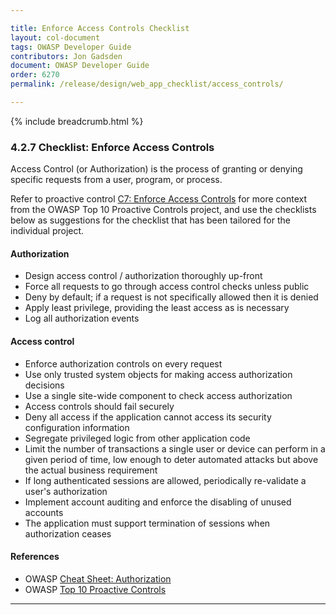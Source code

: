 ```yaml
---

title: Enforce Access Controls Checklist
layout: col-document
tags: OWASP Developer Guide
contributors: Jon Gadsden
document: OWASP Developer Guide
order: 6270
permalink: /release/design/web_app_checklist/access_controls/

---
```


{% include breadcrumb.html %}

### 4.2.7 Checklist: Enforce Access Controls

Access Control (or Authorization) is the process of granting or denying specific requests
from a user, program, or process.

Refer to proactive control [C7: Enforce Access Controls][control7]
for more context from the OWASP Top 10 Proactive Controls project,
and use the checklists below as suggestions for the checklist that has been tailored for the individual project.

#### Authorization

* Design access control / authorization thoroughly up-front
* Force all requests to go through access control checks unless public
* Deny by default; if a request is not specifically allowed then it is denied
* Apply least privilege, providing the least access as is necessary
* Log all authorization events

#### Access control

* Enforce authorization controls on every request
* Use only trusted system objects for making access authorization decisions
* Use a single site-wide component to check access authorization
* Access controls should fail securely
* Deny all access if the application cannot access its security configuration information
* Segregate privileged logic from other application code
* Limit the number of transactions a single user or device can perform in a given period of time,
    low enough to deter automated attacks but above the actual business requirement
* If long authenticated sessions are allowed, periodically re-validate a user's authorization
* Implement account auditing and enforce the disabling of unused accounts
* The application must support termination of sessions when authorization ceases

#### References

* OWASP [Cheat Sheet: Authorization][csaz]
* OWASP [Top 10 Proactive Controls][proactive10]

----

[control7]: https://owasp.org/www-project-proactive-controls/v3/en/c7-enforce-access-controls
[csaz]: https://cheatsheetseries.owasp.org/cheatsheets/Authorization_Cheat_Sheet.html
[proactive10]: https://owasp.org/www-project-proactive-controls/

